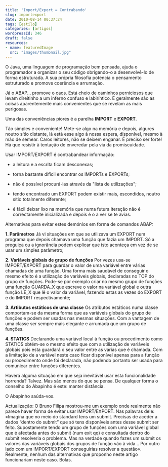 ```yaml
---
title: 'Import/Export = Contrabando'
slug: importexport
date: 2010-08-14 00:37:24
tags: [estilo]
categories: [artigos]
wordpressId: 346
draft: false
resources:
- name: featuredImage
  src: "images/thumbnail.jpg"
---
```

O Java, uma linguagem de programação bem pensada, ajuda o programador a organizar o seu código obrigando-o a desenvolvê-lo de forma estruturada. A sua própria filosofia potencia o pensamento estruturado e promove coerência e arrumação.

Já o ABAP... promove o caos. Está cheio de caminhos perniciosos que levam direitinho a um inferno confuso e labiríntico. E geralmente são as coisas aparentemente mais convenientes que se revelam as mais perigosas.

Uma das conveniências piores é a parelha **IMPORT** e **EXPORT**.

<!--more-->

Tão simples e conveniente! Mete-se algo na memória e depois, algures noutro sítio distante, lá está esse algo à nossa espera, disponível, mesmo à mão de semear. Caros leitores, não se deixem enganar. É preciso ser forte! Há que resistir à tentação de enveredar pela via da promiscuidade.

Usar IMPORT/EXPORT é contrabandear informação:

  * a leitura e a escrita ficam desconexas;

  * torna bastante difícil encontrar os IMPORTs e EXPORTs;

  * não é possível procurá-las através da "lista de utilizações";

  * tendo encontrado um EXPORT podem existir mais, escondidos, noutro sítio totalmente diferente;

  * é fácil deixar lixo na memória que numa futura iteração não é correctamente inicializada e depois é o a ver se te avias.

Alternativas para evitar estes demónios em forma de comandos ABAP:

**1\. Parâmetros**
Já vi situações em que se utilizava um EXPORT num programa que depois chamava uma função que fazia um IMPORT. Só a preguiça ou a ignorância podem explicar que isto aconteça em vez de se usar um simples parâmetro;

**2\. Variáveis globais de grupo de funções**
Por vezes usa-se IMPORT/EXPORT para guardar o valor de uma variável entre várias chamadas de uma função. Uma forma mais saudável de conseguir o mesmo efeito é a utilização de variáveis globais, declaradas no TOP do grupo de funções. Pode-se por exemplo criar no mesmo grupo de funções uma função GUARDA_X que escreve o valor na variável global e outra função LE_X que lê o valor da variável, fazendo estas as vezes do EXPORT e do IMPORT respectivamente;

**3\. Artibutos estáticos de uma classe**
Os atributos estáticos numa classe comportam-se da mesma forma que as variáveis globais do grupo de funções e podem ser usadas nas mesmas situações. Com a vantagem de uma classe ser sempre mais elegante e arrumada que um grupo de funções.

**4\. STATICS**
Declarando uma variável local à função ou procedimento como STATICS obtém-se o mesmo efeito que com a utilização de variáveis globais pois esta guardará o seu valor entre as várias que é chamada. Com a limitação de a variável neste caso ficar disponível apenas para a função ou procedimento onde foi declarada, não podendo portanto ser usada para comunicar entre funções diferentes.

Haverá alguma situação em que seja inevitável usar esta funcionalidade horrenda? Talvez. Mas são menos do que se pensa. De qualquer forma o conselho do Abapinho é este: manter distância.

O Abapinho saúda-vos.

Actualização: O Bruno Filipa mostrou-me um exemplo onde realmente não parece haver forma de evitar usar IMPORT/EXPORT. Nas palavras dele: «Imagina que no meio do standard tens um submit. Precisas de aceder a dados “dentro do submit” que só tens disponíveis antes desse submit ser feito. Supostamente tendo um grupo de funções com uma variável global que é afectada antes do submit (num exit qq) e consultada dentro do submit resolveria o problema. Mas na verdade quando fazes um submit os valores das variáveis globais dos grupos de função vão à vida… Por outro lado com um IMPORT/EXPORT conseguirias resolver a questão». Realmente, nenhum das alternativas que proponho neste artigo funcionariam neste caso. Bolas.
